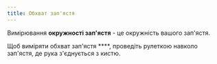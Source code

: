 ```yaml
---
title: Обхват зап'ястя
---
```


Вимірювання **окружності зап'ястя** - це окружність вашого зап'ястя.

Щоб виміряти обхват зап'ястя ****, проведіть рулеткою навколо зап'ястя, де рука з'єднується з кистю.
